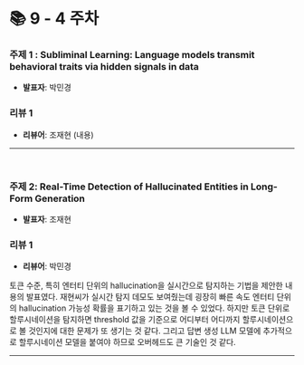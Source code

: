 # 📚 9 - 4 주차

### 주제 1 : Subliminal Learning: Language models transmit behavioral traits via hidden signals in data
- **발표자**: 박민경

### 리뷰 1
- **리뷰어**: 조재현
(내용)

---

<br>

### 주제 2: Real-Time Detection of Hallucinated Entities in Long-Form Generation
- **발표자**: 조재현

### 리뷰 1
- **리뷰어**: 박민경

토큰 수준, 특히 엔터티 단위의 hallucination을 실시간으로 탐지하는 기법을 제안한 내용의 발표였다. 재현씨가 실시간 탐지 데모도 보여줬는데 굉장히 빠른 속도 엔터티 단위의 hallucination 가능성 확률을 표기하고 있는 것을 볼 수 있었다. 하지만 토큰 단위로 할루시네이션을 탐지하면 threshold 값을 기준으로 어디부터 어디까지 할루시네이션으로 볼 것인지에 대한 문제가 또 생기는 것 같다. 그리고 답변 생성 LLM 모델에 추가적으로 할루시네이션 모델을 붙여야 하므로 오버헤드도 큰 기술인 것 같다.

---
